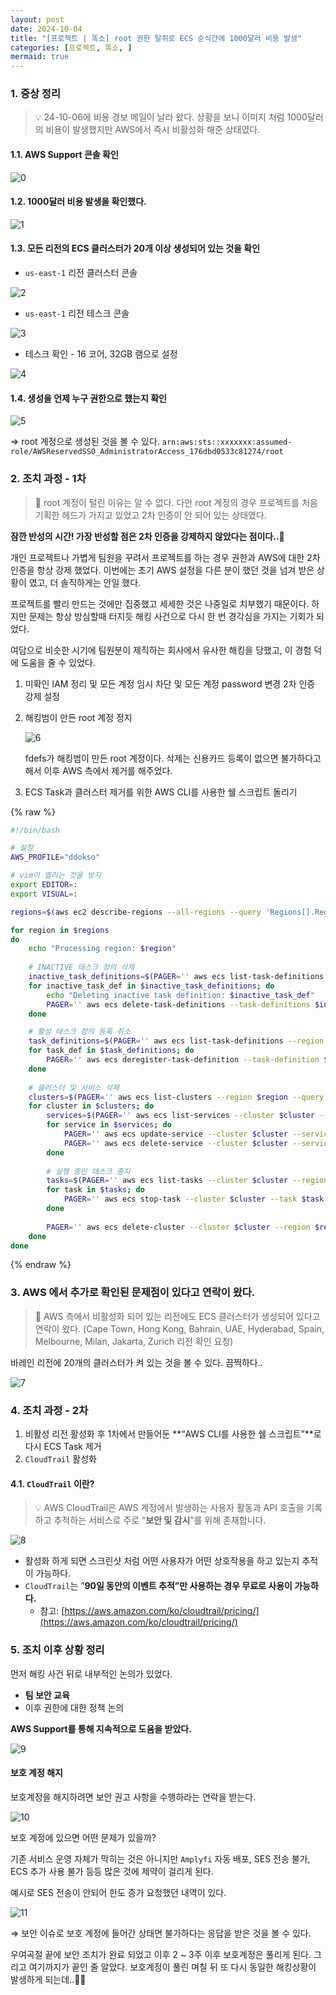 ```yaml
---
layout: post
date: 2024-10-04
title: "[프로젝트 | 똑소] root 권한 탈취로 ECS 순식간에 1000달러 비용 발생"
categories: [프로젝트, 똑소, ]
mermaid: true
---
```




### 1. 증상 정리


> 💡 24-10-06에 비용 경보 메일이 날라 왔다. 상황을 보니 이미지 처럼 1000달러의 비용이 발생했지만 AWS에서 즉시 비활성화 해준 상태였다.



#### 1.1. AWS Support 콘솔 확인


![0](/assets/img/2024-10-04-프로젝트--똑소-root-권한-탈취로-ECS-순식간에-1000달러-비용-발생.md/0.png)



#### 1.2. 1000달러 비용 발생을 확인했다.


![1](/assets/img/2024-10-04-프로젝트--똑소-root-권한-탈취로-ECS-순식간에-1000달러-비용-발생.md/1.png)



#### 1.3. 모든 리전의 ECS 클러스터가 20개 이상 생성되어 있는 것을 확인

- `us-east-1` 리전 클러스터 콘솔

![2](/assets/img/2024-10-04-프로젝트--똑소-root-권한-탈취로-ECS-순식간에-1000달러-비용-발생.md/2.png)

- `us-east-1` 리전 테스크 콘솔

![3](/assets/img/2024-10-04-프로젝트--똑소-root-권한-탈취로-ECS-순식간에-1000달러-비용-발생.md/3.png)

- 테스크 확인 - 16 코어, 32GB 램으로 설정

![4](/assets/img/2024-10-04-프로젝트--똑소-root-권한-탈취로-ECS-순식간에-1000달러-비용-발생.md/4.png)



#### 1.4. 생성을 언제 누구 권한으로 했는지 확인


![5](/assets/img/2024-10-04-프로젝트--똑소-root-권한-탈취로-ECS-순식간에-1000달러-비용-발생.md/5.png)


⇒  root 계정으로 생성된 것을 볼 수 있다.  `arn:aws:sts::xxxxxxx:assumed-role/AWSReservedSSO_AdministratorAccess_176dbd0533c81274/root`



### 2. 조치 과정 - 1차


> 📌 root 계정이 털린 이유는 알 수 없다. 다만 root 계정의 경우 프로젝트를 처음 기획한 헤드가 가지고 있었고 2차 인증이 안 되어 있는 상태였다.


**잠깐 반성의 시간! 가장 반성할 점은 2차 인증을 강제하지 않았다는 점이다..🥲**


개인 프로젝트나 가볍게 팀원을 꾸려서 프로젝트를 하는 경우 권한과 AWS에 대한 2차 인증을 항상 강제 했었다. 이번에는 초기 AWS 설정을 다른 분이 했던 것을 넘겨 받은 상황이 였고, 더 솔직하게는 안일 했다. 


프로젝트를 빨리 만드는 것에만 집중했고 세세한 것은 나중일로 치부했기 때문이다. 하지만 문제는 항상 방심할때 터지듯 해킹 사건으로 다시 한 번 경각심을 가지는 기회가 되었다.


여담으로 비슷한 시기에 팀원분이 제직하는 회사에서 유사한 해킹을 당했고, 이 경험 덕에 도움을 줄 수 있었다.

1. 미확인 IAM 정리 및 모든 계정 임시 차단 및 모든 계정 password 변경 2차 인증 강제 설정
2. 해킹범이 만든 root 계정 정지

	![6](/assets/img/2024-10-04-프로젝트--똑소-root-권한-탈취로-ECS-순식간에-1000달러-비용-발생.md/6.png)


	fdefs가 해킹범이 만든 root 계정이다. 삭제는 신용카드 등록이 없으면 불가하다고 해서 이후 AWS 측에서 제거를 해주었다.

3. ECS Task과 클러스터 제거를 위한 AWS CLI를 사용한 쉘 스크립트 돌리기


{% raw %}
```bash
#!/bin/bash

# 설정
AWS_PROFILE="ddokso"

# vim이 열리는 것을 방지
export EDITOR=:
export VISUAL=:

regions=$(aws ec2 describe-regions --all-regions --query 'Regions[].RegionName' --output text --profile "$AWS_PROFILE")

for region in $regions 
do
    echo "Processing region: $region"
    
    # INACTIVE 태스크 정의 삭제
    inactive_task_definitions=$(PAGER='' aws ecs list-task-definitions --status INACTIVE --region $region --query "taskDefinitionArns[]" --output text --profile "$AWS_PROFILE")
    for inactive_task_def in $inactive_task_definitions; do
        echo "Deleting inactive task definition: $inactive_task_def"
        PAGER='' aws ecs delete-task-definitions --task-definitions $inactive_task_def --region $region --profile "$AWS_PROFILE"
    done

    # 활성 태스크 정의 등록 취소
    task_definitions=$(PAGER='' aws ecs list-task-definitions --region $region --query "taskDefinitionArns[]" --output text --profile "$AWS_PROFILE")
    for task_def in $task_definitions; do
        PAGER='' aws ecs deregister-task-definition --task-definition $task_def --region $region --profile "$AWS_PROFILE"
    done
    
    # 클러스터 및 서비스 삭제
    clusters=$(PAGER='' aws ecs list-clusters --region $region --query "clusterArns[]" --output text --profile "$AWS_PROFILE")
    for cluster in $clusters; do
        services=$(PAGER='' aws ecs list-services --cluster $cluster --region $region --query "serviceArns[]" --output text --profile "$AWS_PROFILE")
        for service in $services; do
            PAGER='' aws ecs update-service --cluster $cluster --service $service --desired-count 0 --region $region --profile "$AWS_PROFILE"
            PAGER='' aws ecs delete-service --cluster $cluster --service $service --force --region $region --profile "$AWS_PROFILE"
        done
        
        # 실행 중인 태스크 중지
        tasks=$(PAGER='' aws ecs list-tasks --cluster $cluster --region $region --query "taskArns[]" --output text --profile "$AWS_PROFILE")
        for task in $tasks; do
            PAGER='' aws ecs stop-task --cluster $cluster --task $task --region $region --profile "$AWS_PROFILE"
        done
        
        PAGER='' aws ecs delete-cluster --cluster $cluster --region $region --profile "$AWS_PROFILE"
    done
done
```
{% endraw %}




### 3. AWS 에서 추가로 확인된 문제점이 있다고 연락이 왔다.


> 📌 AWS 측에서 비활성화 되어 있는 리전에도 ECS 클러스터가 생성되어 있다고 연락이 왔다. (Cape Town, Hong Kong, Bahrain, UAE, Hyderabad, Spain, Melbourne, Milan, Jakarta, Zurich 리전 확인 요청)


바레인 리전에 20개의 클러스터가 켜 있는 것을 볼 수 있다. 끔찍하다..


![7](/assets/img/2024-10-04-프로젝트--똑소-root-권한-탈취로-ECS-순식간에-1000달러-비용-발생.md/7.png)



### 4. 조치 과정 - 2차 

1. 비활성 리전 활성화 후 1차에서 만들어둔 **“AWS CLI를 사용한 쉘 스크립트”**로 다시 ECS Task 제거
2. `CloudTrail` 활성화


#### 4.1. `CloudTrail` 이란?


> 💡 AWS CloudTrail은 AWS 계정에서 발생하는 사용자 활동과 API 호출을 기록하고 추적하는 서비스로 주로 “**보안 및 감시**”를 위해 존재합니다.


![8](/assets/img/2024-10-04-프로젝트--똑소-root-권한-탈취로-ECS-순식간에-1000달러-비용-발생.md/8.png)

- 활성화 하게 되면 스크린샷 처럼 어떤 사용자가 어떤 상호작용을 하고 있는지 추적이 가능하다.
- `CloudTrail`는 ”**90일 동안의 이벤트 추적”만 사용하는 경우 무료로 사용이 가능하다.**
	- 참고: [https://aws.amazon.com/ko/cloudtrail/pricing/](https://aws.amazon.com/ko/cloudtrail/pricing/)


### 5. 조치 이후 상황 정리


먼저 해킹 사건 뒤로 내부적인 논의가 있었다.

- **팀 보안 교육**
- 이후 권한에 대한 정책 논의

**AWS Support를 통해 지속적으로 도움을 받았다.**


![9](/assets/img/2024-10-04-프로젝트--똑소-root-권한-탈취로-ECS-순식간에-1000달러-비용-발생.md/9.png)



#### 보호 계정 해지


보호계정을 해지하려면 보안 권고 사항을 수행하라는 연락을 받는다.


![10](/assets/img/2024-10-04-프로젝트--똑소-root-권한-탈취로-ECS-순식간에-1000달러-비용-발생.md/10.png)


보호 계정에 있으면 어떤 문제가 있을까?


기존 서비스 운영 자체가 막히는 것은 아니지만 `Amplyfi` 자동 배포, SES 전송 불가, ECS 추가 사용 불가 등등 많은 것에 제약이 걸리게 된다.


예시로 SES 전송이 안되어 한도 증가 요청했던 내역이 있다.


![11](/assets/img/2024-10-04-프로젝트--똑소-root-권한-탈취로-ECS-순식간에-1000달러-비용-발생.md/11.png)


⇒ 보안 이슈로 보호 계정에 들어간 상태면 불가하다는 응답을 받은 것을 볼 수 있다.


우여곡절 끝에 보안 조치가 완료 되었고 이후 2 ~ 3주 이후 보호계정은 풀리게 된다. 그리고 여기까지가 끝인 줄 알았다. 보호계정이 풀린 며칠 뒤 또 다시 동일한 해킹상황이 발생하게 되는데..🥲🥲

